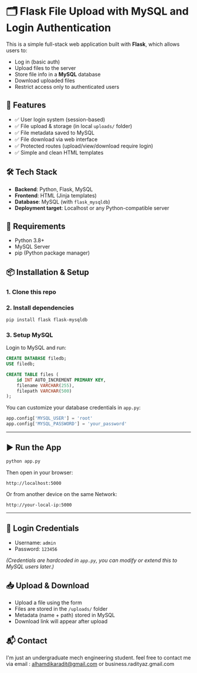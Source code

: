 # 🗂️ Flask File Upload with MySQL and Login Authentication

This is a simple full-stack web application built with **Flask**, which allows users to:

- Log in (basic auth)
- Upload files to the server
- Store file info in a **MySQL** database
- Download uploaded files
- Restrict access only to authenticated users

## 🚀 Features

- ✅ User login system (session-based)
- ✅ File upload & storage (in local `uploads/` folder)
- ✅ File metadata saved to MySQL
- ✅ File download via web interface
- ✅ Protected routes (upload/view/download require login)
- ✅ Simple and clean HTML templates
  
## 🛠️ Tech Stack

- **Backend**: Python, Flask, MySQL
- **Frontend**: HTML (Jinja templates)
- **Database**: MySQL (with `flask_mysqldb`)
- **Deployment target**: Localhost or any Python-compatible server

## 🧰 Requirements

- Python 3.8+
- MySQL Server
- pip (Python package manager)

## 📦 Installation & Setup

### 1. Clone this repo

### 2. Install dependencies

```bash
pip install flask flask-mysqldb
```

### 3. Setup MySQL

Login to MySQL and run:

```sql
CREATE DATABASE filedb;
USE filedb;

CREATE TABLE files (
    id INT AUTO_INCREMENT PRIMARY KEY,
    filename VARCHAR(255),
    filepath VARCHAR(500)
);
```

You can customize your database credentials in `app.py`:

```python
app.config['MYSQL_USER'] = 'root'
app.config['MYSQL_PASSWORD'] = 'your_password'
```

---

## ▶️ Run the App

```bash
python app.py
```

Then open in your browser:

```
http://localhost:5000
```

Or from another device on the same Network:

```
http://your-local-ip:5000
```

---

## 👤 Login Credentials

* Username: `admin`
* Password: `123456`

*(Credentials are hardcoded in `app.py`, you can modify or extend this to MySQL users later.)*

## 📥 Upload & Download

* Upload a file using the form
* Files are stored in the `/uploads/` folder
* Metadata (name + path) stored in MySQL
* Download link will appear after upload


## 📬 Contact

I'm just an undergraduate mech engineering student. feel free to contact me via email : alhamdikaradit@gmail.com or business.radityaz.gmail.com

